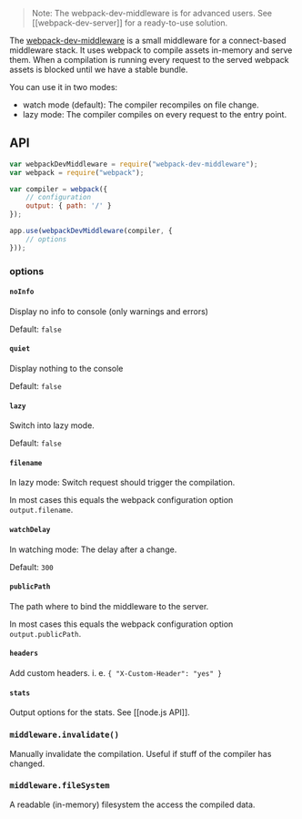 > Note: The webpack-dev-middleware is for advanced users. See [[webpack-dev-server]] for a ready-to-use solution.

The [webpack-dev-middleware](https://github.com/webpack/webpack-dev-middleware) is a small middleware for a connect-based middleware stack. It uses webpack to compile assets in-memory and serve them.  When a compilation is running every request to the served webpack assets is blocked until we have a stable bundle.



You can use it in two modes:

* watch mode (default): The compiler recompiles on file change.
* lazy mode: The compiler compiles on every request to the entry point.

## API

``` javascript
var webpackDevMiddleware = require("webpack-dev-middleware");
var webpack = require("webpack");

var compiler = webpack({
	// configuration
	output: { path: '/' }
});

app.use(webpackDevMiddleware(compiler, {
	// options
}));
```

### options

#### `noInfo`

Display no info to console (only warnings and errors)

Default: `false`

#### `quiet`

Display nothing to the console

Default: `false`

#### `lazy`

Switch into lazy mode.

Default: `false`

#### `filename`

In lazy mode: Switch request should trigger the compilation.

In most cases this equals the webpack configuration option `output.filename`.

#### `watchDelay`

In watching mode: The delay after a change.

Default: `300`

#### `publicPath`

The path where to bind the middleware to the server.

In most cases this equals the webpack configuration option `output.publicPath`.

#### `headers`

Add custom headers. i. e. `{ "X-Custom-Header": "yes" }`

#### `stats`

Output options for the stats. See [[node.js API]].

### `middleware.invalidate()`

Manually invalidate the compilation. Useful if stuff of the compiler has changed.

### `middleware.fileSystem`

A readable (in-memory) filesystem the access the compiled data.